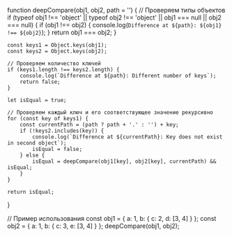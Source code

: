 function deepCompare(obj1, obj2, path = '') {
    // Проверяем типы объектов
    if (typeof obj1 !== 'object' || typeof obj2 !== 'object' || obj1 === null || obj2 === null) {
        if (obj1 !== obj2) {
            console.log(`Difference at ${path}: ${obj1} !== ${obj2}`);
        }
        return obj1 === obj2;
    }

    const keys1 = Object.keys(obj1);
    const keys2 = Object.keys(obj2);

    // Проверяем количество ключей
    if (keys1.length !== keys2.length) {
        console.log(`Difference at ${path}: Different number of keys`);
        return false;
    }

    let isEqual = true;

    // Проверяем каждый ключ и его соответствующее значение рекурсивно
    for (const key of keys1) {
        const currentPath = (path ? path + '.' : '') + key;
        if (!keys2.includes(key)) {
            console.log(`Difference at ${currentPath}: Key does not exist in second object`);
            isEqual = false;
        } else {
            isEqual = deepCompare(obj1[key], obj2[key], currentPath) && isEqual;
        }
    }

    return isEqual;
}

// Пример использования
const obj1 = { a: 1, b: { c: 2, d: [3, 4] } };
const obj2 = { a: 1, b: { c: 3, e: [3, 4] } };
deepCompare(obj1, obj2);
